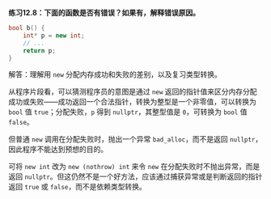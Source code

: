 **练习12.8：下面的函数是否有错误？如果有，解释错误原因。**

```cpp
bool b() {
    int* p = new int;
    // ...
    return p;
}
```

解答：理解用 `new` 分配内存成功和失败的差别，以及复习类型转换。

从程序片段看，可以猜测程序员的意图是通过 `new` 返回的指针值来区分内存分配成功或失败——成功返回一个合法指针，转换为整型是一个非零值，可以转换为 `bool` 值 `true`；分配失败，`p` 得到 `nullptr`，其整型值是 `0`，可转换为 `bool` 值 `false`。

但普通 `new` 调用在分配失败时，抛出一个异常 `bad_alloc`，而不是返回 `nullptr`，因此程序不能达到预想的目的。

可将 `new int` 改为 `new (nothrow) int` 来令 `new` 在分配失败时不抛出异常，而是返回 `nullptr`。但这仍然不是一个好方法，应该通过捕获异常或是判断返回的指针返回 `true` 或 `false`，而不是依赖类型转换。
